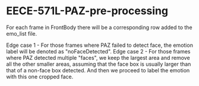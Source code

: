 # EECE-571L-PAZ-pre-processing

For each frame in FrontBody there will be a corresponding row added to the emo_list file. 

Edge case 1 - For those frames where PAZ failed to detect face, the emotion label will be denoted as "noFaceDetected".
Edge case 2 - For those frames where PAZ detected multiple "faces", we keep the largest area and remove all the other smaller areas, assuming that the face box is usually larger than that of a non-face box detected. And then we proceed to label the emotion with this one cropped face.
